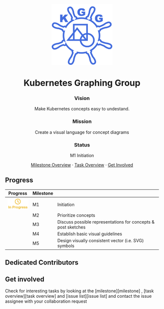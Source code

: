 <p align="center">
    <img src="project-logo.png" alt="" width=200 height=200>
</p>

  <h1 align="center">Kubernetes Graphing Group</h1>

  <p align="center">
  <h3 align="center">Vision</h3>
  <p align="center">Make Kubernetes concepts easy to undestand.</p>
  <h3 align="center">Mission</h3>
  <p align="center">Create a visual language for concept diagrams</p>
  <h3 align="center">Status</h3>
  <p align="center">M1 Initiation</p>

  <p align="center">
    <a href="https://github.com/Roderick-Jonsson/k8s-diagrams/milestones?direction=asc&sort=title&state=open">Milestone Overview</a>
    ·
    <a href="https://github.com/Roderick-Jonsson/k8s-diagrams/projects/1">Task Overview</a>
    ·
    <a href="#">Get Involved</a>
  </p>
</p>

<h2>Progress</h2>

| Progress                              | Milestone |                                                              |
| ------------------------------------- | --------- | ------------------------------------------------------------ |
| <img src="in-progress.png" width=72>  | M1        | Initiation                                                   |
|                                       | M2        | Prioritize concepts                                          |
|                                       | M3        | Discuss possible representations for concepts & post sketches |
|                                       | M4        | Establish basic visual guidelines                            |
|                                       | M5        | Design visually consistent vector (i.e. SVG) symbols         |

<h2>Dedicated Contributors</h2>

<h2>Get involved</h2>
Check for interesting tasks by looking at the [milestone][milestone] , [task overview][task overview] and [issue list][issue list] and contact the issue assignee with your collaboration request

[prospects file]: https://github.com/Roderick-Jonsson/k8s-diagrams/blob/master/workspace/prospects.md
[milestone]: https://github.com/Roderick-Jonsson/k8s-diagrams/milestones?direction=asc&sort=title&state=open
[task overview]: https://github.com/Roderick-Jonsson/k8s-diagrams/projects/1
[issue list]: https://github.com/Roderick-Jonsson/k8s-diagrams/issues
